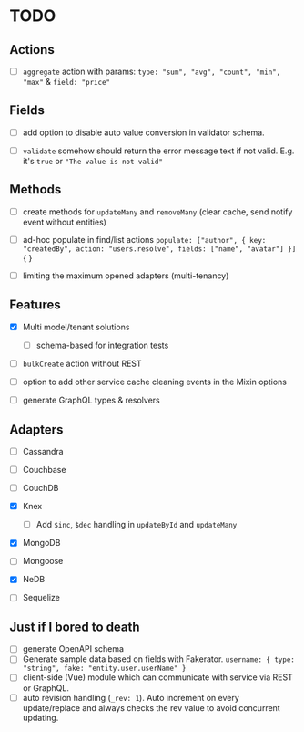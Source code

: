 # TODO

## Actions
- [ ] `aggregate` action with params: `type: "sum", "avg", "count", "min", "max"` & `field: "price"`

## Fields
- [ ] add option to disable auto value conversion in validator schema.
- [ ] `validate` somehow should return the error message text if not valid. E.g. it's `true` or `"The value is not valid"`


## Methods
- [ ] create methods for `updateMany` and `removeMany` (clear cache, send notify event without entities)
- [ ] ad-hoc populate in find/list actions `populate: ["author", { key: "createdBy", action: "users.resolve", fields: ["name", "avatar"] }]` { }
- [ ] limiting the maximum opened adapters (multi-tenancy)


## Features
- [x] Multi model/tenant solutions
    - [ ] schema-based for integration tests
- [ ] `bulkCreate` action without REST
- [ ] option to add other service cache cleaning events in the Mixin options
- [ ] generate GraphQL types & resolvers


## Adapters
- [ ] Cassandra
- [ ] Couchbase
- [ ] CouchDB
- [x] Knex
  - [ ] Add `$inc`, `$dec` handling in `updateById` and `updateMany`
- [x] MongoDB
- [ ] Mongoose
- [x] NeDB
- [ ] Sequelize



## Just if I bored to death
- [ ] generate OpenAPI schema
- [ ] Generate sample data based on fields with Fakerator. `username: { type: "string", fake: "entity.user.userName" }`
- [ ] client-side (Vue) module which can communicate with service via REST or GraphQL.
- [ ] auto revision handling (`_rev: 1`). Auto increment on every update/replace and always checks the rev value to avoid concurrent updating.
